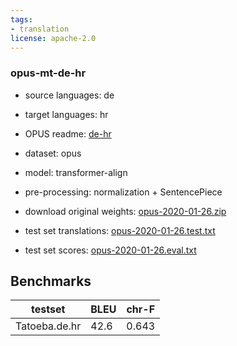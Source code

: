 ```yaml
---
tags:
- translation
license: apache-2.0
---
```


### opus-mt-de-hr

* source languages: de
* target languages: hr
*  OPUS readme: [de-hr](https://github.com/Helsinki-NLP/OPUS-MT-train/blob/master/models/de-hr/README.md)

*  dataset: opus
* model: transformer-align
* pre-processing: normalization + SentencePiece
* download original weights: [opus-2020-01-26.zip](https://object.pouta.csc.fi/OPUS-MT-models/de-hr/opus-2020-01-26.zip)
* test set translations: [opus-2020-01-26.test.txt](https://object.pouta.csc.fi/OPUS-MT-models/de-hr/opus-2020-01-26.test.txt)
* test set scores: [opus-2020-01-26.eval.txt](https://object.pouta.csc.fi/OPUS-MT-models/de-hr/opus-2020-01-26.eval.txt)

## Benchmarks

| testset               | BLEU  | chr-F |
|-----------------------|-------|-------|
| Tatoeba.de.hr 	| 42.6 	| 0.643 |

